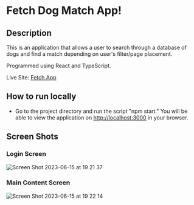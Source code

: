# Fetch Dog Match App!

## Description
This is an application that allows a user to search through a database of dogs and find a match depending on user's filter/page placement.

Programmed using React and TypeScript.

Live Site: [Fetch App](https://dazzling-rugelach-c6e995.netlify.app/user/login)

## How to run locally
- Go to the project directory and run the script "npm start." You will be able to view the application on [http://localhost:3000](http://localhost:3000) in your browser.

## Screen Shots

### Login Screen
![Screen Shot 2023-06-15 at 19 21 37](https://github.com/ATEOTG/Fetch-Home/assets/25332391/c9804eb9-81d9-4932-911e-9cd68ca9d3ee)

### Main Content Screen
![Screen Shot 2023-06-15 at 19 22 14](https://github.com/ATEOTG/Fetch-Home/assets/25332391/acb373b3-b917-4230-9abb-d5546d6887bf)

